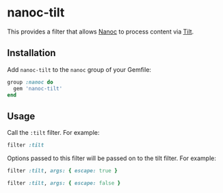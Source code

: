 # nanoc-tilt

This provides a filter that allows [Nanoc](https://nanoc.app) to process content via [Tilt](https://github.com/rtomayko/tilt).

## Installation

Add `nanoc-tilt` to the `nanoc` group of your Gemfile:

```ruby
group :nanoc do
  gem 'nanoc-tilt'
end
```

## Usage

Call the `:tilt` filter. For example:

```ruby
filter :tilt
```

Options passed to this filter will be passed on to the tilt filter. For example:

```ruby
filter :tilt, args: { escape: true }
```

```ruby
filter :tilt, args: { escape: false }
```
